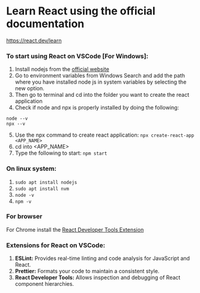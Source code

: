 # Learn React using the official documentation
https://react.dev/learn

### To start using React on VSCode [For Windows]:
1. Install nodejs from the [official website](https://nodejs.org/en/download)
2. Go to environment variables from Windows Search and add the path where you have installed node js in system variables by selecting the new option.
3. Then go to terminal and cd into the folder you want to create the react application
4. Check if node and npx is properly installed by doing the following:
```
node --v
npx --v
```
5. Use the npx command to create react application: ```npx create-react-app <APP_NAME>```
6. cd into <APP_NAME>
7. Type the following to start: ```npm start```

### On linux system:
1. ``` sudo apt install nodejs ```
2. ``` sudo apt install nvm ```
3. ``` node -v ```
4. ``` npm -v ```

### For browser
For Chrome install the [React Developer Tools Extension](https://chrome.google.com/webstore/detail/react-developer-tools/fmkadmapgofadopljbjfkapdkoienihi?hl=en)

### Extensions for React on VSCode:

1. **ESLint:** Provides real-time linting and code analysis for JavaScript and React.
2. **Prettier:** Formats your code to maintain a consistent style.
3. **React Developer Tools:** Allows inspection and debugging of React component hierarchies.
